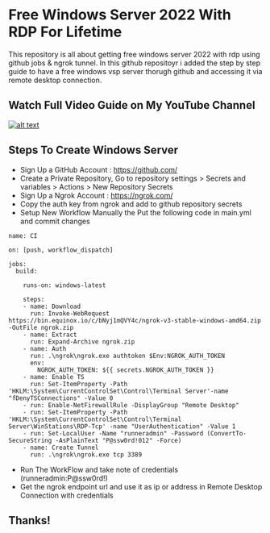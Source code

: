 # Free Windows Server 2022 With RDP For Lifetime
This repository is all about getting free windows server 2022 with rdp using github jobs & ngrok tunnel. In this github repositoyr i added the step by step guide to have a free windows vsp server thorugh github and accessing it via remote desktop connection.

## Watch Full Video Guide on My YouTube Channel

[![alt text](https://img.youtube.com/vi/LrjrFWa64Mw/maxresdefault.jpg)](https://youtu.be/LrjrFWa64Mw)

## Steps To Create Windows Server
* Sign Up a GitHub Account : https://github.com/
* Create a Private Repository, Go to repository settings > Secrets and variables > Actions > New Repository Secrets
* Sign Up a Ngrok Account : https://ngrok.com/
* Copy the auth key from ngrok and add to github repository secrets
* Setup New Workflow Manually the Put the following code in main.yml and commit changes 
```
name: CI

on: [push, workflow_dispatch]

jobs:
  build:

    runs-on: windows-latest

    steps:
    - name: Download
      run: Invoke-WebRequest https://bin.equinox.io/c/bNyj1mQVY4c/ngrok-v3-stable-windows-amd64.zip -OutFile ngrok.zip
    - name: Extract
      run: Expand-Archive ngrok.zip
    - name: Auth
      run: .\ngrok\ngrok.exe authtoken $Env:NGROK_AUTH_TOKEN
      env:
        NGROK_AUTH_TOKEN: ${{ secrets.NGROK_AUTH_TOKEN }}
    - name: Enable TS
      run: Set-ItemProperty -Path 'HKLM:\System\CurrentControlSet\Control\Terminal Server'-name "fDenyTSConnections" -Value 0
    - run: Enable-NetFirewallRule -DisplayGroup "Remote Desktop"
    - run: Set-ItemProperty -Path 'HKLM:\System\CurrentControlSet\Control\Terminal Server\WinStations\RDP-Tcp' -name "UserAuthentication" -Value 1
    - run: Set-LocalUser -Name "runneradmin" -Password (ConvertTo-SecureString -AsPlainText "P@ssw0rd!012" -Force)
    - name: Create Tunnel
      run: .\ngrok\ngrok.exe tcp 3389

```
* Run The WorkFlow and take note of credentials (runneradmin:P@ssw0rd!)
* Get the ngrok endpoint url and use it as ip or address in Remote Desktop Connection with credentials

## Thanks!
